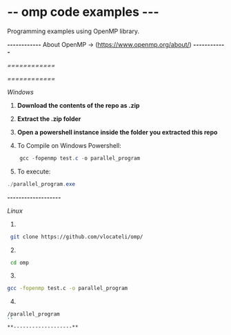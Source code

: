 # -- omp code examples ---

Programming examples using OpenMP library.

**------------**
About OpenMP -> (https://www.openmp.org/about/)
**------------**

*============*


*============*

*Windows*

1) **Download the contents of the repo as .zip**

2) **Extract the .zip folder**

3) **Open a powershell instance inside the folder you extracted this repo**

4) To Compile on Windows Powershell:
```powershell
    gcc -fopenmp test.c -o parallel_program
```
5) To execute: 
```powershell
./parallel_program.exe
```
**-------------------**

*Linux*

1)
```bash
 git clone https://github.com/vlocateli/omp/
```
2) 
```bash
 cd omp
```
3) 
```bash
gcc -fopenmp test.c -o parallel_program
```
4)
```bash
/parallel_program
``
**-------------------**
